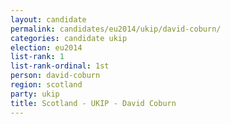 ```yaml
---
layout: candidate
permalink: candidates/eu2014/ukip/david-coburn/
categories: candidate ukip
election: eu2014
list-rank: 1
list-rank-ordinal: 1st
person: david-coburn
region: scotland
party: ukip
title: Scotland - UKIP - David Coburn
---
```

